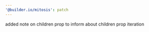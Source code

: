 ```yaml
---
'@builder.io/mitosis': patch
---
```


added note on children prop to inform about children prop iteration
